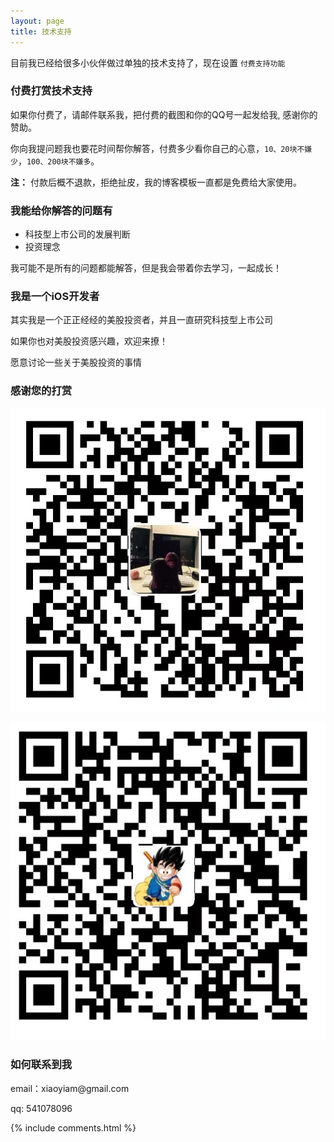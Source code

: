 ```yaml
---
layout: page
title: 技术支持
---
```




目前我已经给很多小伙伴做过单独的技术支持了，现在设置 `付费支持功能`

<h3> 付费打赏技术支持 </h3>

如果你付费了，请邮件联系我，把付费的截图和你的QQ号一起发给我, 感谢你的赞助。

你向我提问题我也要花时间帮你解答，付费多少看你自己的心意，`10、20块不嫌少`，`100、200块不嫌多`。

**注：** 付款后概不退款，拒绝扯皮，我的博客模板一直都是免费给大家使用。


<h3> 我能给你解答的问题有 </h3>

* 科技型上市公司的发展判断  
* 投资理念

我可能不是所有的问题都能解答，但是我会带着你去学习，一起成长！

<h3> 我是一个iOS开发者 </h3>

其实我是一个正正经经的美股投资者，并且一直研究科技型上市公司

如果你也对美股投资感兴趣，欢迎来撩！

愿意讨论一些关于美股投资的事情


<h3> 感谢您的打赏 </h3>

![](/images/payimg/alipayimg.jpg)

![](/images/payimg/weipayimg.jpg)

<h3> 如何联系到我 </h3>

<p>
email：xiaoyiam@gmail.com      
<p>
qq: 541078096     
<p>

{% include comments.html %}
